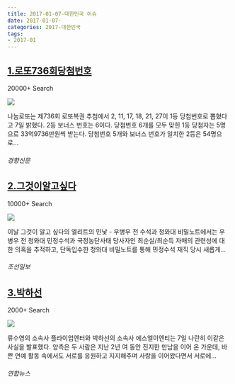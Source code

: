 ```yaml
---
title: 2017-01-07-대한민국 이슈
date: 2017-01-07-
categories: 2017-대한민국
tags: 
- 2017-01
---
```


[1.로또736회당첨번호](http://biz.khan.co.kr/khan_art_view.html?artid=201701072324001&code=920100)
--

20000+ Search

![](http:)

나눔로또는 제736회 로또복권 추첨에서 2, 11, 17, 18, 21, 27이 1등 당첨번호로 뽑혔다고 7일 밝혔다. 2등 보너스 번호는 6이다. 당첨번호 6개를 모두 맞힌 1등 당첨자는 5명으로 33억9736만원씩 받는다. 당첨번호 5개와 보너스 번호가 일치한 2등은 54명으로...
###### 경향신문

[2.그것이알고싶다](http://news.chosun.com/site/data/html_dir/2017/01/08/2017010800286.html)
--

10000+ Search

![](http:)

이날 그것이 알고 싶다의 엘리트의 민낯 - 우병우 전 수석과 청와대 비밀노트에서는 우병우 전 청와대 민정수석과 국정농단사태 당사자인 최순실/최순득 자매의 관련성에 대한 의혹을 추적하고, 단독입수한 청와대 비밀노트를 통해 민정수석 재직 당시 새롭게...
###### 조선일보

[3.박하선](http://www.yonhapnews.co.kr/bulletin/2017/01/07/0200000000AKR20170107014500033.HTML)
--

2000+ Search

![](http:)

류수영의 소속사 플라이업엔터와 박하선의 소속사 에스엘이엔티는 7일 나란히 이같은 사실을 발표했다. 양측은 두 사람은 지난 2년 여 동안 진지한 만남을 이어 온 가운데, 바쁜 연예 활동 속에서도 서로를 응원하고 지지해주며 사랑을 이어왔다면서 서로에...
###### 연합뉴스

